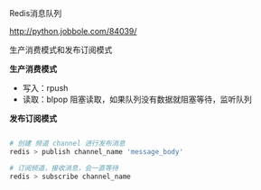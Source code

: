Redis消息队列

http://python.jobbole.com/84039/

生产消费模式和发布订阅模式



**生产消费模式**

- 写入：rpush
- 读取：blpop   阻塞读取，如果队列没有数据就阻塞等待，监听队列

**发布订阅模式**

```python

# 创建 频道 channel 进行发布消息
redis > publish channel_name 'message_body'

# 订阅频道，接收消息，会一直等待
redis > subscribe channel_name


```




